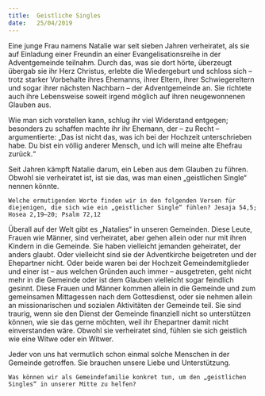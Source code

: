```yaml
---
title:  Geistliche Singles
date:   25/04/2019
---
```


Eine junge Frau namens Natalie war seit sieben Jahren verheiratet, als sie auf Einladung einer Freundin an einer Evangelisationsreihe in der Adventgemeinde teilnahm. Durch das, was sie dort hörte, überzeugt übergab sie ihr Herz Christus, erlebte die Wiedergeburt und schloss sich – trotz starker Vorbehalte ihres Ehemanns, ihrer Eltern, ihrer Schwiegereltern und sogar ihrer nächsten Nachbarn – der Adventgemeinde an. Sie richtete auch ihre Lebensweise soweit irgend möglich auf ihren neugewonnenen Glauben aus.

Wie man sich vorstellen kann, schlug ihr viel Widerstand entgegen; besonders zu schaffen machte ihr ihr Ehemann, der – zu Recht – argumentierte: „Das ist nicht das, was ich bei der Hochzeit unterschrieben habe. Du bist ein völlig anderer Mensch, und ich will meine alte Ehefrau zurück.“

Seit Jahren kämpft Natalie darum, ein Leben aus dem Glauben zu führen. Obwohl sie verheiratet ist, ist sie das, was man einen „geistlichen Single“ nennen könnte.

`Welche ermutigenden Worte finden wir in den folgenden Versen für diejenigen, die sich wie ein „geistlicher Single“ fühlen? Jesaja 54,5; Hosea 2,19–20; Psalm 72,12`


Überall auf der Welt gibt es „Natalies“ in unseren Gemeinden. Diese Leute, Frauen wie Männer, sind verheiratet, aber gehen allein oder nur mit ihren Kindern in die Gemeinde. Sie haben vielleicht jemanden geheiratet, der anders glaubt. Oder vielleicht sind sie der Adventkirche beigetreten und der Ehepartner nicht. Oder beide waren bei der Hochzeit Gemeindemitglieder und einer ist – aus welchen Gründen auch immer – ausgetreten, geht nicht mehr in die Gemeinde oder ist dem Glauben vielleicht sogar feindlich gesinnt. Diese Frauen und Männer kommen allein in die Gemeinde und zum gemeinsamen Mittagessen nach dem Gottesdienst, oder sie nehmen allein an missionarischen und sozialen Aktivitäten der Gemeinde teil. Sie sind traurig, wenn sie den Dienst der Gemeinde finanziell nicht so unterstützen können, wie sie das gerne möchten, weil ihr Ehepartner damit nicht einverstanden wäre. Obwohl sie verheiratet sind, fühlen sie sich geistlich wie eine Witwe oder ein Witwer.

Jeder von uns hat vermutlich schon einmal solche Menschen in der Gemeinde getroffen. Sie brauchen unsere Liebe und Unterstützung.

`Was können wir als Gemeindefamilie konkret tun, um den „geistlichen Singles“ in unserer Mitte zu helfen?`
